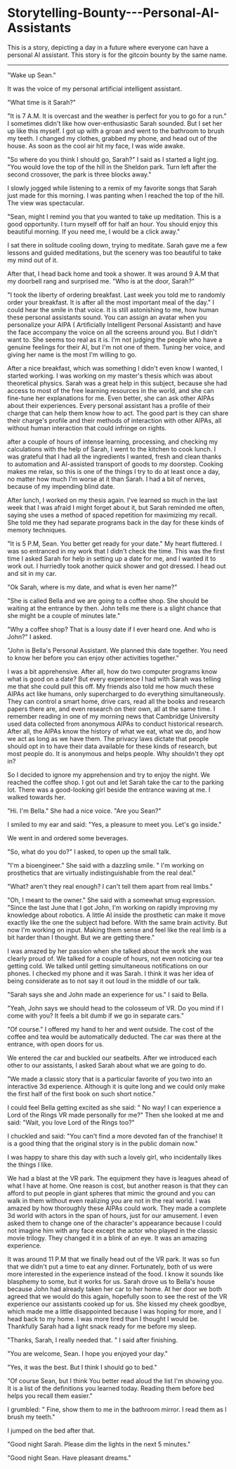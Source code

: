 # Storytelling-Bounty---Personal-AI-Assistants
This is a story, depicting a day in a future where everyone can have a personal AI assistant. This story is for the gitcoin bounty by the same name.

-----

"Wake up Sean."

It was the voice of my personal artificial intelligent assistant.

"What time is it Sarah?"

"It is 7 A.M. It is overcast and the weather is perfect for you to go for a run." I sometimes didn't like how over-enthusiastic Sarah sounded. But I set her up like this myself. I got up with a groan and went to the bathroom to brush my teeth. I changed my clothes, grabbed my phone, and head out of the house. As soon as the cool air hit my face, I was wide awake. 

"So where do you think I should go, Sarah?" I said as I started a light jog. "You would love the top of the hill in the Sheldon park. Turn left after the second crossover, the park is three blocks away."

I slowly jogged while listening to a remix of my favorite songs that Sarah just made for this morning. I was panting when I reached the top of the hill. The view was spectacular. 

"Sean, might I remind you that you wanted to take up meditation. This is a good opportunity. I turn myself off for half an hour. You should enjoy this beautiful morning. If you need me, I would be a click away."

I sat there in solitude cooling down, trying to meditate. Sarah gave me a few lessons and guided meditations, but the scenery was too beautiful to take my mind out of it. 

After that, I head back home and took a shower. It was around 9 A.M that my doorbell rang and surprised me. "Who is at the door, Sarah?"

"I took the liberty of ordering breakfast. Last week you told me to randomly order your breakfast. It is after all the most important meal of the day." I could hear the smile in that voice. It is still astonishing to me, how human these personal assistants sound. You can assign an avatar when you personalize your AIPA ( Artificially Intelligent Personal Assistant) and have the face accompany the voice on all the screens around you. But I didn't want to. She seems too real as it is. I'm not judging the people who have a genuine feelings for their AI, but I'm not one of them. Tuning her voice, and giving her name is the most I'm willing to go. 

After a nice breakfast, which was something I didn't even know I wanted, I  started working. I was working on my master's thesis which was about theoretical physics. ‌Sarah was a great help in this subject, because she had access to most of the free learning resources in the world, and she can fine-tune her explanations for me. Even better, she can ask other AIPAs about their experiences. Every personal assistant has a profile of their charge that can help them know how to act. The good part is they can share their charge's profile and their methods of interaction with other AIPAs, all without human interaction that could infringe on rights. 

after a couple of hours of intense learning, processing, and checking my calculations with the help of Sarah, I went to the kitchen to cook lunch. I was grateful that I had all the ingredients I wanted, fresh and clean thanks to automation and AI-assisted transport of goods to my doorstep. Cooking makes me relax, so this is one of the things I try to do at least once a day, no matter how much I'm worse at it than Sarah. I had a bit of nerves, because of my impending blind date. 

After lunch, I worked on my thesis again. I've learned so much in the last week that I was afraid I might forget about it, but Sarah reminded me often, saying she uses a method of spaced repetition for maximizing my recall. She told me they had separate programs back in the day for these kinds of memory techniques. 

"It is 5 P.M, Sean. You better get ready for your date." My heart fluttered. I was so entranced in my work that I didn't check the time. This was the first time I asked Sarah for help in setting up a date for me, and I wanted it to work out. I hurriedly took another quick shower and got dressed. I head out and sit in my car. 

"Ok Sarah, where is my date, and what is even her name?"

"She is called Bella and we are going to a coffee shop. She should be waiting at the entrance by then. John tells me there is a slight chance that she might be a couple of minutes late."

"Why a coffee shop? That is a lousy date if I ever heard one. And who is John?" I asked.

"John is Bella's Personal Assistant. We planned this date together. You need to know her before you can enjoy other activities together."

I was a bit apprehensive. After all, how do two computer programs know what is good on a date? But every experience I had with Sarah was telling me that she could pull this off. My friends also told me how much these AIPAs act like humans, only supercharged to do everything simultaneously. They can control a smart home, drive cars, read all the books and research papers there are, and even research on their own, all at the same time. I remember reading in one of my morning news that Cambridge University used data collected from anonymous AIPAs to conduct historical research. After all, the AIPAs know the history of what we eat, what we do, and how we act as long as we have them. The privacy laws dictate that people should opt in to have their data available for these kinds of research, but most people do. It is anonymous and helps people. Why shouldn't they opt in? 

So I decided to ignore my apprehension and try to enjoy the night. We reached the coffee shop. I got out and let Sarah take the car to the parking lot. There was a good-looking girl beside the entrance waving at me. I walked towards her.

"Hi. I'm Bella." She had a nice voice. "Are you Sean?" 

I smiled to my ear and said: "Yes, a pleasure to meet you. Let's go inside."

We went in and ordered some beverages. 

"So, what do you do?" I asked, to open up the small talk.

"I'm a bioengineer." She said with a dazzling smile. " I'm working on prosthetics that are virtually indistinguishable from the real deal."

"What? aren't they real enough? I can't tell them apart from real limbs."

"Oh, I meant to the owner." She said with a somewhat smug expression. "Since the last June that I got John, I'm working on rapidly improving my knowledge about robotics. A little AI inside the prosthetic can make it move exactly like the one the subject had before. With the same brain activity. But now I'm working on input. Making them sense and feel like the real limb is a bit harder than I thought. But we are getting there."

I was amazed by her passion when she talked about the work she was clearly proud of. We talked for a couple of hours, not even noticing our tea getting cold. We talked until getting simultaneous notifications on our phones. I checked my phone and it was Sarah. I think it was her idea of being considerate as to not say it out loud in the middle of our talk. 

"Sarah says she and John made an experience for us." I said to Bella.

"Yeah, John says we should head to the colosseum of VR. Do you mind if I come with you? It feels a bit dumb if we go in separate cars."

"Of course." I offered my hand to her and went outside. The cost of the coffee and tea would be automatically deducted. The car was there at the entrance, with open doors for us. 

We entered the car and buckled our seatbelts. After we introduced each other to our assistants, I asked Sarah about what we are going to do.

"We made a classic story that is a particular favorite of you two into an interactive 3d experience. Although it is quite long and we could only make the first half of the first book on such short notice."

I could feel Bella getting excited as she said: " No way! I can experience a Lord of the Rings VR made personally for me?" Then she looked at me and said: "Wait, you love Lord of the Rings too?"

I chuckled and said: "You can't find a more devoted fan of the franchise! It is a good thing that the original story is in the public domain now."

I was happy to share this day with such a lovely girl, who incidentally likes the things I like. 

We had a blast at the VR park. The equipment they have is leagues ahead of what I have at home. One reason is cost, but another reason is that they can afford to put people in giant spheres that mimic the ground and you can walk in them without even realizing you are not in the real world. I was amazed by how thoroughly these AIPAs could work. They made a complete 3d world with actors in the span of hours, just for our amusement. I even asked them to change one of the character's appearance because I could not imagine him with any face except the actor who played in the classic movie trilogy. They changed it in a blink of an eye. It was an amazing experience. 

It was around 11 P.M that we finally head out of the VR park. It was so fun that we didn't put a time to eat any dinner. Fortunately, both of us were more interested in the experience instead of the food. I know it sounds like blasphemy to some, but it works for us. Sarah drove us to Bella's house because John had already taken her car to her home. At her door we both agreed that we would do this again, hopefully soon to see the rest of the VR experience our assistants cooked up for us. She kissed my cheek goodbye, which made me a little disappointed because I was hoping for more, and I head back to my home. I was more tired than I thought I would be. Thankfully Sarah had a light snack ready for me before my sleep. 

"Thanks, Sarah, I really needed that. " I said after finishing.

"You are welcome, Sean. I hope you enjoyed your day."

"Yes, it was the best. But I think I should go to bed." 

"Of course Sean, but I think You better read aloud the list I'm showing you. It is a list of the definitions you learned today. Reading them before bed helps you recall them easier."

I grumbled: " Fine, show them to me in the bathroom mirror. I read them as I brush my teeth."

I jumped on the bed after that. 

"Good night Sarah. Please dim the lights in the next 5 minutes."

"Good night Sean. Have pleasant dreams."
